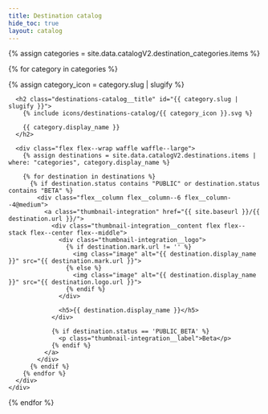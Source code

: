 ```yaml
---
title: Destination catalog
hide_toc: true
layout: catalog
---
```


<div class="destinations-catalog">
  {% assign categories = site.data.catalogV2.destination_categories.items %}

  {% for category in categories %}
    <div class="destinations-catalog__section markdown" id="{{ category.slug | slugify }}">
      {% assign category_icon = category.slug | slugify %}

      <h2 class="destinations-catalog__title" id="{{ category.slug | slugify }}">
        {% include icons/destinations-catalog/{{ category_icon }}.svg %}

        {{ category.display_name }}
      </h2>

      <div class="flex flex--wrap waffle waffle--large">
        {% assign destinations = site.data.catalogV2.destinations.items | where: "categories", category.display_name %}

        {% for destination in destinations %}
          {% if destination.status contains "PUBLIC" or destination.status contains "BETA" %}
            <div class="flex__column flex__column--6 flex__column--4@medium">
              <a class="thumbnail-integration" href="{{ site.baseurl }}/{{ destination.url }}/">
                <div class="thumbnail-integration__content flex flex--stack flex--center flex--middle">
                  <div class="thumbnail-integration__logo">
                    {% if destination.mark.url != '' %}
                      <img class="image" alt="{{ destination.display_name }}" src="{{ destination.mark.url }}">
                    {% else %}
                      <img class="image" alt="{{ destination.display_name }}" src="{{ destination.logo.url }}">
                    {% endif %}
                  </div>

                  <h5>{{ destination.display_name }}</h5>
                </div>

                {% if destination.status == 'PUBLIC_BETA' %}
                  <p class="thumbnail-integration__label">Beta</p>
                {% endif %}
              </a>
            </div>
          {% endif %}
        {% endfor %}
      </div>
    </div>
  {% endfor %}
</div>

